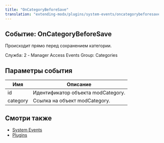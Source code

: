 ```yaml
---
title: "OnCategoryBeforeSave"
translation: "extending-modx/plugins/system-events/oncategorybeforesave"
---
```


## Событие: OnCategoryBeforeSave

Происходит прямо перед сохранением категории.

Служба: 2 - Manager Access Events
Group: Categories

## Параметры события

| Имя      | Описание                           |
| -------- | ---------------------------------- |
| id       | Идентификатор объекта modCategory. |
| category | Ссылка на объект modCategory.      |

## Смотри также

- [System Events](extending-modx/plugins/system-events "System Events")
- [Plugins](extending-modx/plugins "Plugins")
